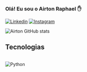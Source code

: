 
### Olá! Eu sou o Airton Raphael ✋

[![Linkedin](https://img.shields.io/badge/LinkedIn-0077B5?style=for-the-badge&logo=linkedin&logoColor=white)](https://www.linkedin.com/in/airton-raphael-bb93571a3/)
[![Instagram](https://img.shields.io/badge/Instagram-E4405F?style=for-the-badge&logo=instagram&logoColor=white)](https://www.instagram.com/airton.raphael/)

![Airton GitHub stats](https://github-readme-stats.vercel.app/api?username=AirtonRaphael&theme=dark&show_icons=true)

## Tecnologias 
<div style="display: inline_block"></br>
    <img align="center" alt="Python" src=" 	https://img.shields.io/badge/Python-14354C?style=for-the-badge&logo=python&logoColor=white"/>
</div>
